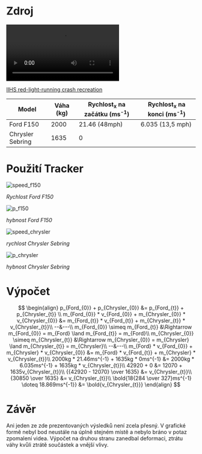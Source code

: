 # Zdroj

<video src="F:\Docs\CTU\b201\Biomechanics\7\video.mp4"></video>

[IIHS red-light-running crash recreation](https://www.youtube.com/watch?v=dgrrOhuRxzg)

| Model            | Váha (kg) | Rychlost<sub>x</sub> na začátku (ms<sup>-1</sup>) | Rychlost<sub>x</sub> na konci (ms<sup>-1</sup>) |
| ---------------- | --------- | ------------------------------------------------- | ----------------------------------------------- |
| Ford F150        | 2000      | 21.46 (48mph)                                     | 6.035 (13,5 mph)                                |
| Chrysler Sebring | 1635      | 0                                                 |                                                 |

# Použití Tracker

![speed_f150](F:\Docs\CTU\b201\Biomechanics\7\speed_f150.png)

*Rychlost Ford F150*

![p_f150](F:\Docs\CTU\b201\Biomechanics\7\p_f150.png)

*hybnost Ford F150*

![speed_chrysler](F:\Docs\CTU\b201\Biomechanics\7\speed_chrysler.png)

*rychlost Chrysler Sebring*

![p_chrysler](F:\Docs\CTU\b201\Biomechanics\7\p_chrysler.png)

*hybnost Chrysler Sebring*

# Výpočet

$$
\begin{align}
p_{Ford_{0}} + p_{Chrysler_{0}} &= p_{Ford_{t}} + p_{Chrysler_{t}} \\
m_{Ford_{0}} * v_{Ford_{0}} + m_{Chrysler_{0}} * v_{Chrysler_{0}} &= m_{Ford_{t}} * v_{Ford_{t}} + m_{Chrysler_{t}} * v_{Chrysler_{t}}\\
--&---\\
m_{Ford_{0}} \simeq m_{Ford_{t}} &\Rightarrow m_{Ford_{0}} = m_{Ford} \land m_{Ford_{t}} = m_{Ford}\\
m_{Chrysler_{0}} \simeq m_{Chrysler_{t}} &\Rightarrow m_{Chrysler_{0}} = m_{Chrysler} \land m_{Chrysler_{t}} = m_{Chrysler}\\
--&---\\
m_{Ford} * v_{Ford_{0}} + m_{Chrysler} * v_{Chrysler_{0}} &= m_{Ford} * v_{Ford_{t}} + m_{Chrysler} * v_{Chrysler_{t}}\\
2000kg * 21.46ms^{-1} + 1635kg * 0ms^{-1} &= 2000kg * 6.035ms^{-1} + 1635kg * v_{Chrysler_{t}}\\
42920 + 0 &= 12070 + 1635v_{Chrysler_{t}}\\
{{42920 - 12070} \over 1635} &= v_{Chrysler_{t}}\\
{30850 \over 1635} &= v_{Chrysler_{t}}\\
\bold{18{284 \over 327}ms^{-1} \doteq 18.869ms^{-1}} &= \bold{v_{Chrysler_{t}}}
\end{align}
$$

# Závěr

Ani jeden ze zde prezentovaných výsledků není zcela přesný. V grafické formě nebyl bod neustále na úplně stejném místě a nebylo bráno v potaz zpomalení videa. Výpočet na druhou stranu zanedbal deformaci, ztrátu váhy kvůli ztrátě součástek a vnější vlivy.